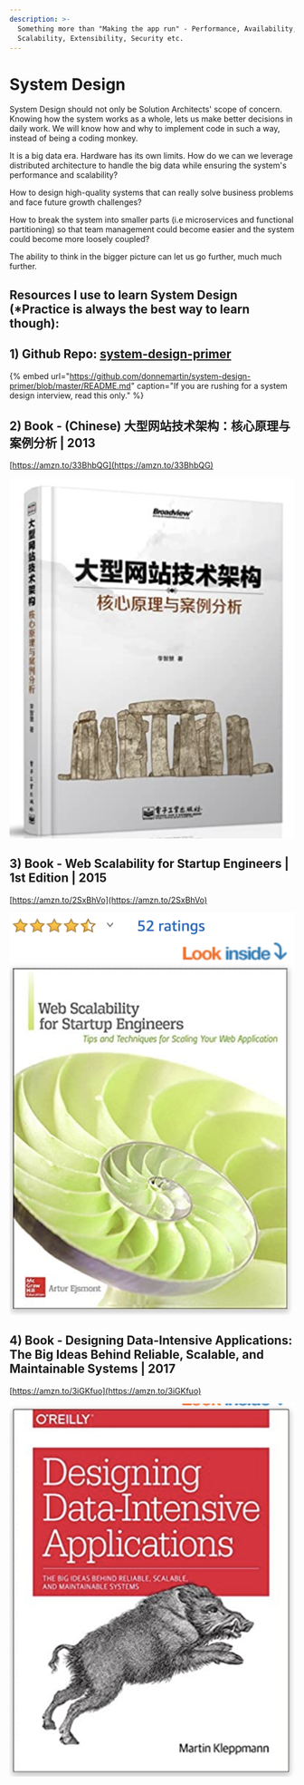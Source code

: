 ```yaml
---
description: >-
  Something more than "Making the app run" - Performance, Availability,
  Scalability, Extensibility, Security etc.
---
```


# System Design

System Design should not only be Solution Architects' scope of concern. Knowing how the system works as a whole, lets us make better decisions in daily work. We will know how and why to implement code in such a way, instead of being a coding monkey. 

It is a big data era. Hardware has its own limits. How do we can we leverage distributed architecture to handle the big data while ensuring the system's performance and scalability?

How to design high-quality systems that can really solve business problems and face future growth challenges? 

How to break the system into smaller parts \(i.e microservices and functional partitioning\) so that team management could become easier and the system could become more loosely coupled? 

The ability to think in the bigger picture can let us go further, much much further.

## Resources I use to learn System Design \(\*Practice is always the best way to learn though\):

## 1\) Github Repo: [system-design-primer](https://github.com/donnemartin/system-design-primer)

{% embed url="https://github.com/donnemartin/system-design-primer/blob/master/README.md" caption="If you are rushing for a system design interview, read this only." %}

## 2\) Book - \(Chinese\) 大型网站技术架构：核心原理与案例分析 \| 2013

[https://amzn.to/33BhbQG](https://amzn.to/33BhbQG)

![\[Beginner\] A very clearly written book for system design beginners. It is in Chinese tho :\) ](../.gitbook/assets/screenshot-2020-10-06-at-3.20.26-pm.png)

## 3\) Book - Web Scalability for Startup Engineers \| 1st Edition \| 2015 <a id="title"></a>

[https://amzn.to/2SxBhVo](https://amzn.to/2SxBhVo)

![\[Beginner\] I read this book to learn system design in detail :\) ](../.gitbook/assets/screenshot-2020-10-06-at-3.22.51-pm.png)

## 4\) Book - Designing Data-Intensive Applications: The Big Ideas Behind Reliable, Scalable, and Maintainable Systems \| 2017 <a id="title"></a>

[https://amzn.to/3iGKfuo](https://amzn.to/3iGKfuo)

![\[Advanced\] A very classical big book in the industry](../.gitbook/assets/screenshot-2020-10-06-at-3.24.49-pm.png)





